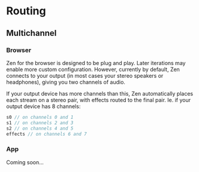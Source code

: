 # Routing
## Multichannel
### Browser
Zen for the browser is designed to be plug and play. Later iterations may enable more custom configuration. However, currently by default, Zen connects to your output (in most cases your stereo speakers or headphones), giving you two channels of audio. 

If your output device has more channels than this, Zen automatically places each stream on a stereo pair, with effects routed to the final pair. Ie. if your output device has 8 channels:
```js
s0 // on channels 0 and 1
s1 // on channels 2 and 3
s2 // on channels 4 and 5
effects // on channels 6 and 7
```
### App
Coming soon...